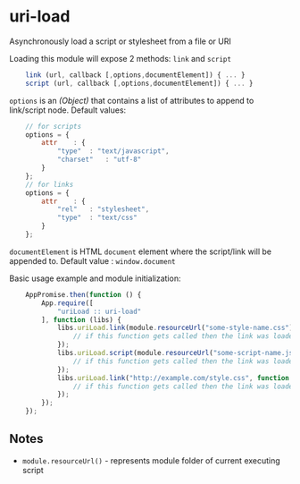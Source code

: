 # uri-load

Asynchronously load a script or stylesheet from a file or URI

Loading this module will expose 2 methods: `link` and `script`

```js
	link (url, callback [,options,documentElement]) { ... }
	script (url, callback [,options,documentElement]) { ... }
```
`options` is an _(Object)_ that contains a list of attributes to append to link/script node. Default values:
```js
	// for scripts
	options = {
		attr	: {
			"type"	: "text/javascript",
			"charset"	: "utf-8"
		}
	};
	// for links
	options = {
		attr	: {
			"rel"	: "stylesheet",
			"type"	: "text/css"
		}
	};
```

`documentElement` is HTML `document` element where the script/link will be appended to.
Default value : `window.document`

Basic usage example and module initialization:

```js
	AppPromise.then(function () {
		App.require([
			"uriLoad :: uri-load"
		], function (libs) {
			libs.uriLoad.link(module.resourceUrl("some-style-name.css"), function () {
				// if this function gets called then the link was loaded successfully
			});
			libs.uriLoad.script(module.resourceUrl("some-script-name.js"), function () {
				// if this function gets called then the link was loaded successfully
			});
			libs.uriLoad.link("http://example.com/style.css", function () {
				// if this function gets called then the link was loaded successfully
			});
		});
	});
```

## Notes
- `module.resourceUrl()` - represents module folder of current executing script
